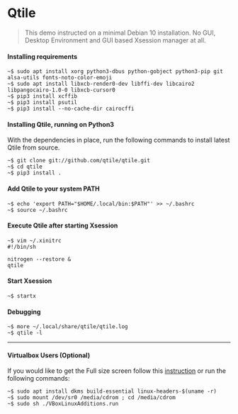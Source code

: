# Qtile
> This demo instructed on a minimal Debian 10 installation.
> No GUI, Desktop Environment and GUI based Xsession manager at all.

#### Installing requirements

```console
~$ sudo apt install xorg python3-dbus python-gobject python3-pip git alsa-utils fonts-noto-color-emoji
~$ sudo apt install libxcb-render0-dev libffi-dev libcairo2 libpangocairo-1.0-0 libxcb-cursor0 
~$ pip3 install xcffib
~$ pip3 install psutil
~$ pip3 install --no-cache-dir cairocffi
```
#### Installing Qtile, running on Python3

With the dependencies in place, run the following commands to
install latest Qtile from source.

```console
~$ git clone git://github.com/qtile/qtile.git
~$ cd qtile
~$ pip3 install .
```

#### Add Qtile to your system PATH
```console
~$ echo 'export PATH="$HOME/.local/bin:$PATH"' >> ~/.bashrc
~$ source ~/.bashrc
```

#### Execute Qtile after starting Xsession
```console
~$ vim ~/.xinitrc
#!/bin/sh

nitrogen --restore &
qtile
```

#### Start Xsession
```console
~$ startx
```

#### Debugging
```console
~$ more ~/.local/share/qtile/qtile.log
~$ qtile -l
```
---

#### Virtualbox Users (Optional)

If you would like to get the Full size screen follow this
[instruction](https://forums.virtualbox.org/viewtopic.php?t=15679 "Install Linux Guest Additions") or run the following commands:

```console
~$ sudo apt install dkms build-essential linux-headers-$(uname -r)
~$ sudo mount /dev/sr0 /media/cdrom ; cd /media/cdrom
~$ sudo sh ./VBoxLinuxAdditions.run
```










